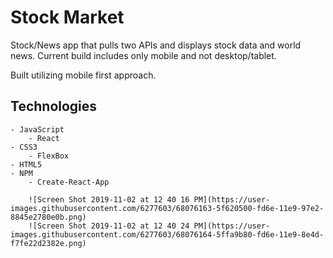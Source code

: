 # Stock Market

Stock/News app that pulls two APIs and displays stock data and world news. Current build includes only mobile and not desktop/tablet.

Built utilizing mobile first approach.

## Technologies
	- JavaScript
		- React
	- CSS3
		- FlexBox
	- HTML5
	- NPM
		- Create-React-App

		![Screen Shot 2019-11-02 at 12 40 16 PM](https://user-images.githubusercontent.com/6277603/68076163-5f620500-fd6e-11e9-97e2-8845e2780e0b.png)
		![Screen Shot 2019-11-02 at 12 40 24 PM](https://user-images.githubusercontent.com/6277603/68076164-5ffa9b80-fd6e-11e9-8e4d-f7fe22d2382e.png)
